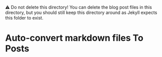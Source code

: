 ⚠️ Do not delete this directory!  You can delete the blog post files in this directory, but you should still keep this directory around as Jekyll expects this folder to exist.

# Auto-convert markdown files To Posts
